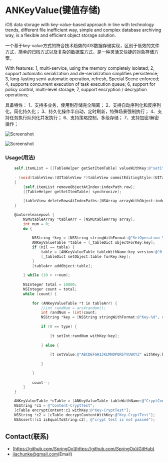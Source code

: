 ANKeyValue(键值存储)
=========

iOS data storage with key-value-based approach in line with technology trends, different file inefficient way, simple and complex database archiving way, is a flexible and efficient object storage solution.

一个基于key-value方式的符合技术趋势的iOS数据存储实现，区别于低效的文件方式，简单的归档方式以及复杂的数据库方式，是一种灵活又快捷的对象存储方案。

With features:
1, multi-service, using the memory completely isolated;
2, support automatic serialization and de-serialization simplifies persistence;
3, long-lasting semi-automatic operation, refresh, Special Scene enforced;
4, supports concurrent execution of task execution queue;
6, support for policy control, multi-level storage;
7, support encryption / decryption operations;

具备特性：
1、支持多业务，使用到存储完全隔离；
2、支持自动序列化和反序列化，简化持久化；
3、持久化操作半自动，定时刷新，特殊场景强制执行；
4、支持任务执行队列化并发执行；
6、支持策略控制，多级存储；
7、支持加密/解密操作；


![Screenshot](https://dl.dropboxusercontent.com/u/59801943/Screenshots/ANKeyValue-1.png)

![Screenshot](https://dl.dropboxusercontent.com/u/59801943/Screenshots/ANKeyValue-2.png)



### Usage(用法)

``` objective-c
    self.itemList = [[TableHelper getSetItemTable] valueWithKey:@"setItemList"];
    
    - (void)tableView:(UITableView *)tableView commitEditingStyle:(UITableViewCellEditingStyle)editingStyle forRowAtIndexPath:(NSIndexPath *)indexPath
    {
        [self.itemList removeObjectAtIndex:indexPath.row];
        [[TableHelper getSetItemTable] synchronize];
        
        [tableView deleteRowsAtIndexPaths:[NSArray arrayWithObject:indexPath] withRowAnimation:UITableViewRowAnimationLeft];
    }
```

``` objective-c
    @autoreleasepool {
        NSMutableArray *tableArr = [NSMutableArray array];
        int num = 0;
        do {
            
            NSString *key = [NSString stringWithFormat:@"SetOperation-%d", num];
            ANKeyValueTable *table = [_tableDict objectForKey:key];
            if (nil == table) {
                table = [ANKeyValueTable tableWithName:key version:@"0.0.9" resumable:YES];
                [_tableDict setObject:table forKey:key];
            }
            [tableArr addObject:table];
            
        } while (10 > ++num);
        
        NSInteger total = 10000;
        NSInteger count = total;
        while (count) {
            
            for (ANKeyValueTable *t in tableArr) {
                //int randNum = arc4random();
                int randNum = (int)count;
                NSString *key = [NSString stringWithFormat:@"Key-%d", randNum];
                
                if (0 == type) {
                    
                    [t setInt:randNum withKey:key];
                
                } else {
                
                    [t setValue:@"ABCDEFGHIJKLMNOPQRSTVUWXYZ" withKey:key];
                    
                }
                
            }
            
            count--;
        }
    }
```

``` objective-c
    ANKeyValueTable *cTable = [ANKeyValueTable tableWithName:@"CryptContentTest" version:@"0.0.1" resumable:YES];
    NSString *c1 = @"Content-CryptTest";
    [cTable encryptContent:c1 withKey:@"Key-CryptTest"];
    NSString *c2 = [cTable decryptContentWithKey:@"Key-CryptTest"];
    NSAssert([c1 isEqualToString:c2], @"crypt test is not passed");
```

## Contact(联系)

- [https://github.com/SpringOx](https://github.com/SpringOx)(GitHub)
- [jiachunke@gmail.com](jiachunke@gmail.com)(Email)



